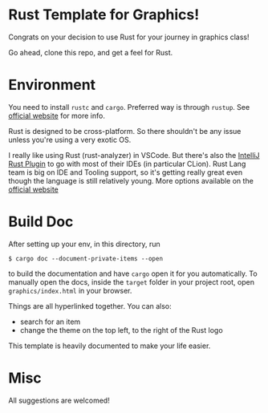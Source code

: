 # Rust Template for Graphics!

Congrats on your decision to use Rust for your journey in graphics class!

Go ahead, clone this repo, and get a feel for Rust.

# Environment
You need to install `rustc` and `cargo`. Preferred way is through `rustup`. See [official website] for more info.

Rust is designed to be cross-platform. So there shouldn't be any issue unless you're using a very exotic OS.

I really like using Rust (rust-analyzer) in VSCode. But there's also the [IntelliJ Rust Plugin](https://plugins.jetbrains.com/plugin/8182-rust) to go with most of their IDEs (in particular CLion). Rust Lang team is big on IDE and Tooling support, so it's getting really great even though the language is still relatively young. More options available on the [official website]

[official website]: https://www.rust-lang.org/learn/get-started


# Build Doc

After setting up your env, in this directory, run 

`$ cargo doc --document-private-items --open`

to build the documentation and have `cargo` open it for you automatically.
To manually open the docs, inside the `target` folder in your project root, open `graphics/index.html` in your browser.

Things are all hyperlinked together. You can also:

- search for an item
- change the theme on the top left, to the right of the Rust logo

This template is heavily documented to make your life easier.

# Misc

All suggestions are welcomed!